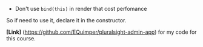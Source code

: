 - Don't use `bind(this)` in render that cost perfomance

So if need to use it, declare it in the constructor.


**[Link]** (https://github.com/EQuimper/pluralsight-admin-app) for my code for this course.
